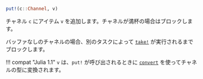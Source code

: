 ```julia
put!(c::Channel, v)
```

チャネル `c` にアイテム `v` を追加します。チャネルが満杯の場合はブロックします。

バッファなしのチャネルの場合、別のタスクによって [`take!`](@ref) が実行されるまでブロックします。

!!! compat "Julia 1.1"
    `v` は、`put!` が呼び出されるときに [`convert`](@ref) を使ってチャネルの型に変換されます。

